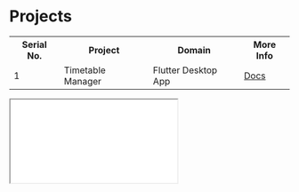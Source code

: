 # Projects

<table>
  <tr>
    <th>Serial No.</th>
    <th>Project</th>
    <th>Domain</th>
    <th>More Info</th>
  </tr>
  <tr>
    <td>1</td>
    <td>Timetable Manager</td>
    <td>Flutter Desktop App</td>
    <td><a href="https://docs.google.com/document/d/1uuRCwIaZCDKaqLfmMowiX2FguW6OKmTboClzQf01634/edit?usp=sharing">Docs</a></td>
  </tr>
</table>
<iframe src="google.com"></iframe>
